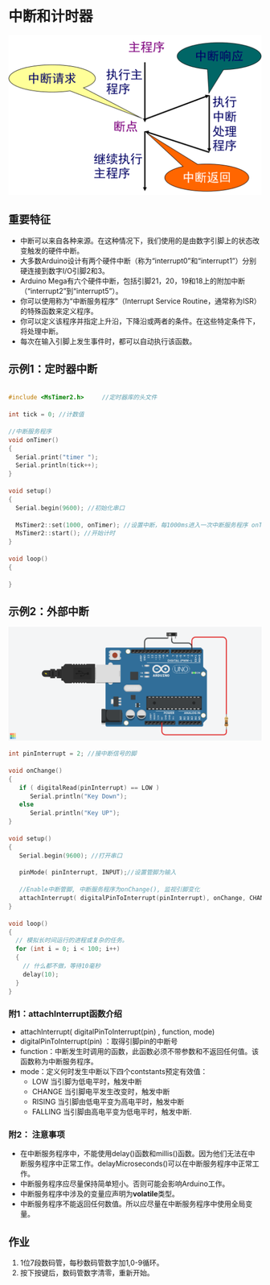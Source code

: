 # 中断和计时器

![](img/interrupt.png)



## 重要特征

- 中断可以来自各种来源。在这种情况下，我们使用的是由数字引脚上的状态改变触发的硬件中断。
- 大多数Arduino设计有两个硬件中断（称为“interrupt0”和“interrupt1”）分别硬连接到数字I/O引脚2和3。
- Arduino Mega有六个硬件中断，包括引脚21，20，19和18上的附加中断（“interrupt2”到“interrupt5”）。
- 你可以使用称为“中断服务程序”（Interrupt Service Routine，通常称为ISR）的特殊函数来定义程序。
- 你可以定义该程序并指定上升沿，下降沿或两者的条件。在这些特定条件下，将处理中断。
- 每次在输入引脚上发生事件时，都可以自动执行该函数。



## 示例1：定时器中断

```c

#include <MsTimer2.h>     //定时器库的头文件
 
int tick = 0; //计数值
 
//中断服务程序
void onTimer()
{
  Serial.print("timer ");
  Serial.println(tick++);
}
 
void setup()
{
  Serial.begin(9600); //初始化串口
  
  MsTimer2::set(1000, onTimer); //设置中断，每1000ms进入一次中断服务程序 onTimer()
  MsTimer2::start(); //开始计时
}
 
void loop()
{
  
}

```

## 示例2：外部中断

![](img/inter2.png)

```c
int pinInterrupt = 2; //接中断信号的脚
 
void onChange()
{
   if ( digitalRead(pinInterrupt) == LOW )
      Serial.println("Key Down");
   else
      Serial.println("Key UP");
}
 
void setup()
{
   Serial.begin(9600); //打开串口
 
   pinMode( pinInterrupt, INPUT);//设置管脚为输入
   
   //Enable中断管脚, 中断服务程序为onChange(), 监视引脚变化
   attachInterrupt( digitalPinToInterrupt(pinInterrupt), onChange, CHANGE);
}
 
void loop()
{
  // 模拟长时间运行的进程或复杂的任务。
  for (int i = 0; i < 100; i++)
  {
    // 什么都不做，等待10毫秒
    delay(10); 
  }
}
```

### 附1：attachInterrupt函数介绍

- attachInterrupt( digitalPinToInterrupt(pin) , function, mode)
- digitalPinToInterrupt(pin) ：取得引脚pin的中断号 
- function：中断发生时调用的函数，此函数必须不带参数和不返回任何值。该函数称为中断服务程序。 
- mode：定义何时发生中断以下四个contstants预定有效值：
  - LOW 当引脚为低电平时，触发中断
  - CHANGE 当引脚电平发生改变时，触发中断
  - RISING 当引脚由低电平变为高电平时，触发中断
  - FALLING 当引脚由高电平变为低电平时，触发中断.

### 附2： 注意事项

- 在中断服务程序中，不能使用delay()函数和millis()函数。因为他们无法在中断服务程序中正常工作。delayMicroseconds()可以在中断服务程序中正常工作。
- 中断服务程序应尽量保持简单短小。否则可能会影响Arduino工作。
- 中断服务程序中涉及的变量应声明为**volatile**类型。
- 中断服务程序不能返回任何数值。所以应尽量在中断服务程序中使用全局变量。


## 作业

1. 1位7段数码管，每秒数码管数字加1,0-9循环。
2. 按下按键后，数码管数字清零，重新开始。